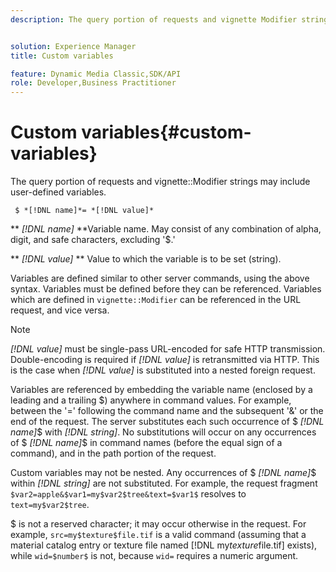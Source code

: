 ```yaml
---
description: The query portion of requests and vignette Modifier strings may include user-defined variables.


solution: Experience Manager
title: Custom variables

feature: Dynamic Media Classic,SDK/API
role: Developer,Business Practitioner
---
```


# Custom variables{#custom-variables}

The query portion of requests and vignette::Modifier strings may include user-defined variables.

 ` $ *[!DNL name]*= *[!DNL value]*`

** *[!DNL name]* **Variable name. May consist of any combination of alpha, digit, and safe characters, excluding '$.'

** *[!DNL value]* ** Value to which the variable is to be set (string).

Variables are defined similar to other server commands, using the above syntax. Variables must be defined before they can be referenced. Variables which are defined in `vignette::Modifier` can be referenced in the URL request, and vice versa.

>[!NOTE]
>
>*[!DNL value]* must be single-pass URL-encoded for safe HTTP transmission. Double-encoding is required if *[!DNL value]* is retransmitted via HTTP. This is the case when *[!DNL value]* is substituted into a nested foreign request.

Variables are referenced by embedding the variable name (enclosed by a leading and a trailing $) anywhere in command values. For example, between the '=' following the command name and the subsequent '&' or the end of the request. The server substitutes each such occurrence of $ *[!DNL name]*$ with *[!DNL string]*. No substitutions will occur on any occurrences of $ *[!DNL name]*$ in command names (before the equal sign of a command), and in the path portion of the request.

Custom variables may not be nested. Any occurrences of $ *[!DNL name]*$ within *[!DNL string]* are not substituted. For example, the request fragment `$var2=apple&$var1=my$var2$tree&text=$var1$` resolves to `text=my$var2$tree`.

$ is not a reserved character; it may occur otherwise in the request. For example, `src=my$texture$file.tif` is a valid command (assuming that a material catalog entry or texture file named [!DNL my$texture$file.tif] exists), while `wid=$number$` is not, because `wid=` requires a numeric argument. 
